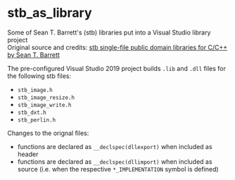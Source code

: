 # stb_as_library

Some of Sean T. Barrett's (stb) libraries put into a Visual Studio library project        
Original source and credits: [stb single-file public domain libraries for C/C++ by Sean T. Barrett](https://github.com/nothings/stb)

The pre-configured Visual Studio 2019 project builds `.lib` and `.dll` files for the following stb files:
* `stb_image.h`
* `stb_image_resize.h`
* `stb_image_write.h`
* `stb_dxt.h`
* `stb_perlin.h`

Changes to the orignal files:         
* functions are declared as `__declspec(dllexport)` when included as header
* functions are declared as `__declspec(dllimport)` when included as source (i.e. when the respective `*_IMPLEMENTATION` symbol is defined)
